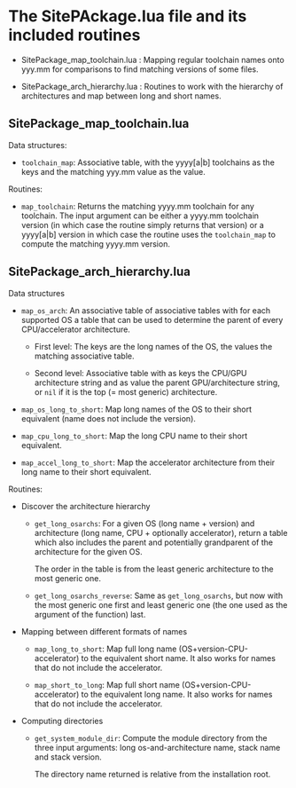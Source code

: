 # The SitePAckage.lua file and its included routines

  * SitePackage_map_toolchain.lua : Mapping regular toolchain names onto yyy.mm for
    comparisons to find matching versions of some files.

  * SitePackage_arch_hierarchy.lua : Routines to work with the hierarchy of
    architectures and map between long and short names.



## SitePackage_map_toolchain.lua

Data structures:

  * `toolchain_map`: Associative table, with the yyyy[a|b] toolchains as the keys and
    the matching yyy.mm value as the value.

Routines:

  * `map_toolchain`:  Returns the matching yyyy.mm toolchain for any toolchain. The
    input argument can be either a yyyy.mm toolchain version (in which case the
    routine simply returns that version) or a yyyy[a|b] version in which case the
    routine uses the `toolchain_map` to compute the matching yyyy.mm version.


## SitePackage_arch_hierarchy.lua

Data structures

  * `map_os_arch`: An associative table of associative tables with for each supported
    OS a table that can be used to determine the parent of every CPU/accelerator
    architecture.

      * First level: The keys are the long names of the OS, the values the matching
        associative table.

      * Second level: Associative table with as keys the CPU/GPU architecture
        string and as value the parent GPU/architecture string, or `nil` if it is
        the top (= most generic) architecture.

  * `map_os_long_to_short`: Map long names of the OS to their short equivalent
    (name does not include the version).

  * `map_cpu_long_to_short`: Map the long CPU name to their short equivalent.

  * `map_accel_long_to_short`: Map the accelerator architecture from their long
    name to their short equivalent.

Routines:

  * Discover the architecture hierarchy

      * `get_long_osarchs`: For a given OS (long name + version) and architecture
        (long name, CPU + optionally accelerator), return a table which also includes
        the parent and potentially grandparent of the architecture for the given OS.

        The order in the table is from the least generic architecture to the most
        generic one.

      * `get_long_osarchs_reverse`: Same as `get_long_osarchs`, but now with the
        most generic one first and least generic one (the one used as the argument
        of the function) last.

  * Mapping between different formats of names

      * `map_long_to_short`: Map full long name (OS+version-CPU-accelerator) to the
        equivalent short name. It also works for names that do not include the
        accelerator.

      * `map_short_to_long`: Map full short name (OS+version-CPU-accelerator) to the
        equivalent long name. It also works for names that do not include the
        accelerator.

  * Computing directories

      * `get_system_module_dir`: Compute the module directory from the three input arguments:
        long os-and-architecture name, stack name and stack version.

        The directory name returned is relative from the installation root.
